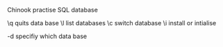 Chinook practise SQL database

\q quits data base
\l list databases
\c switch database
\i install or intialise

-d specifiy which data base